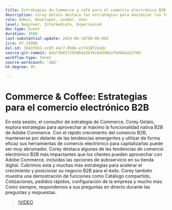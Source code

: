 ```yaml
---
title: Estrategias de Commerce y café para el comercio electrónico B2B
description: Corey Gelato destaca las estrategias para maximizar las funciones nativas de B2B de Adobe Commerce, incluidas las opciones de autoservicio, el catálogo compartido, las cotizaciones y las solicitudes rápidas, mientras explora las tendencias clave de comercio electrónico para impulsar el crecimiento y posicionar a los negocios B2B para el éxito.
role: Admin, Developer, Leader, User
level: Beginner, Intermediate, Experienced
doc-type: Event
duration: 3568
last-substantial-update: 2024-08-16T00:00:00Z
jira: KT-15908
exl-id: 3b43fbb1-cc8f-4ac7-85bb-e1f410722edc
source-git-commit: 8da73b657295864a3bf6c64598b2fbd664a2379d
workflow-type: tm+mt
source-wordcount: '162'
ht-degree: 0%

---
```


# Commerce &amp; Coffee: Estrategias para el comercio electrónico B2B

En esta sesión, el consultor de estrategia de Commerce, Corey Gelato, explora estrategias para aprovechar al máximo la funcionalidad nativa B2B de Adobe Commerce. Con el rápido crecimiento del comercio B2B, mantenerse por delante de las tendencias emergentes y utilizar de forma eficaz sus herramientas de comercio electrónico para capitalizarlas puede ser muy abrumador. Corey destaca algunas de las tendencias de comercio electrónico B2B más impactantes que los clientes pueden aprovechar con Adobe Commerce, incluidas las opciones de autoservicio en su tienda digital. Cubrimos esta y muchas más estrategias para acelerar el crecimiento y posicionar su negocio B2B para el éxito. Corey también muestra una demostración de funciones como Catálogo compartido, Cotizaciones, pedidos rápidos, configuración de la empresa y mucho más. Como siempre, respondemos a sus preguntas en directo durante las preguntas y respuestas.

>[!VIDEO](https://video.tv.adobe.com/v/3432604/?learn=on)
